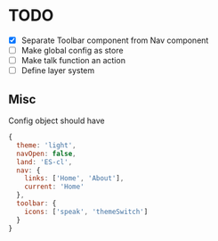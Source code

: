 # TODO

- [x] Separate Toolbar component from Nav component
- [ ] Make global config as store
- [ ] Make talk function an action
- [ ] Define layer system

## Misc

Config object should have

```js
{
  theme: 'light',
  navOpen: false,
  land: 'ES-cl',
  nav: {
    links: ['Home', 'About'],
    current: 'Home'
  },
  toolbar: {
    icons: ['speak', 'themeSwitch']
  }
}
```